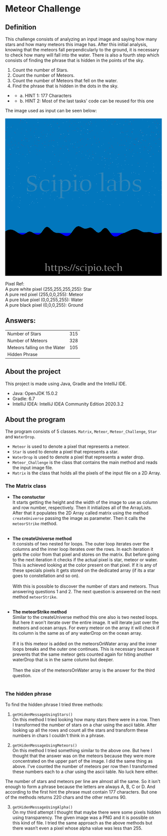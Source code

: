 # Meteor Challenge

## Definition 
This challenge consists of analyzing an input image and 
saying how many stars and how many meteors this image has. 
After this initial analysis, knowing that the meteors fall 
perpendicularly to the ground, it is necessary to check 
how many will fall into the water. There is also a fourth 
step which consists of finding the phrase that is hidden 
in the points of the sky.

1. Count the number of Stars.
2. Count the number of Meteors.
3. Count the number of Meteors that fell on the water.
4. Find the phrase that is hidden in the dots in the sky.
- - a. HINT 1: 177 Characters
- - b. HINT 2: Most of the last tasks' code can be reused for this one
    
The image used as input can be seen below: <br><br>
![Input Image](src/main/resources/image.png "Input image")<br>

Pixel Ref: <br>
A pure white pixel (255,255,255,255): Star <br>
A pure red pixel (255,0,0,255): Meteor <br>
A pure blue pixel (0,0,255,255): Water <br>
A pure black pixel (0,0,0,255): Ground <br>

## Answers:

<table>
   <tbody>
      <tr>
         <td>Number of Stars</td>
         <td>315</td>
      </tr>
      <tr>
         <td>Number of Meteors</td>
         <td>328</td>
      </tr>
      <tr>
         <td>Meteors falling on the Water</td>
         <td>105</td>
      </tr>
      <tr>
         <td>Hidden Phrase</td>
         <td></td>
      </tr>
   </tbody>
</table>

## About the project

This project is made using Java, Gradle and the IntelliJ IDE.

- Java: OpenJDK 15.0.2 <br>
- Gradle: 6.7<br>
- IntelliJ IDEA: IntelliJ IDEA Community Edition 2020.3.2 <br>

## About the program

The program consists of 5 classes. ``Matrix``, ``Meteor``, ``Meteor_Challenge``, ``Star`` and ``WaterDrop``.

- ``Meteor`` is used to denote a pixel that represents a meteor. <br>
- ``Star`` is used to denote a pixel that represents a star. <br>
- ``WaterDrop`` is used to denote a pixel that represents a water drop. <br>
- ``Meteor_Challenge`` is the class that contains the main method and reads the input image file. <br>
- ``Matrix`` is the class that holds all the pixels of the input file on a 2D Array. 

### The Matrix class

- <b>The constuctor</b> <br>
  It starts getting the height and the width of the image to use as column and row number, respectively.
  Then it initializes all of the ArrayLists. After that it populates the 2D Array called matrix using the
  method ``createUniverse``  passing the image as parameter. Then it calls the ``meteorStrike`` method. <br><br>

- <b>The createUniverse method</b> <br>
  It consists of two nested for loops. The outer loop iterates over the columns and the inner loop iterates 
  over the rows. In each iteration it gets the color from that pixel and stores on the matrix. But before going
  to the next iteration it checks if the actual pixel is star, meteor or water. This is achieved looking at the 
  color present on that pixel. If it is any of these specials pixels it gets stored on the dedicated array (if 
  its a star goes to constellation and so on). <br><br>
  With this is possible to discover the number of stars and meteors. Thus answering questions 1 and 2. The next
  question is answered on the next method ``meteorStrike``. <br><br>

- <b> The meteorStrike method</b> <br>
  Similar to the createUniverse method this one also is two nested loops. But here it won't iterate over the 
  entire image. It will iterate just over the meteors and ocean arrays. For every meteor on the array it will
  check if its column is the same as of any waterDrop on the ocean array. <br><br> 
  If it is this meteor is added on the meteorsOnWater array and the inner loops breaks and the outer one continues. 
  This is necessary because it prevents that the same meteor gets counted again for hiting another waterDrop that 
  is in the same column but deeper. <br><br>
  Then the size of the meteorsOnWater array is the answer for the third question. <br><br>
  
### The hidden phrase

To find the hidden phrase I tried three methods:

1. ``getHidenMessageUsingStars()`` <br>
On this method I tried looking how many stars there were in a row. Then I transformed the number of stars on a char
   using the ascii table. After looking up all the rows and count all the stars and transform these numbers in chars
   I couldn't think in a phrase. <br>
   
2. ``getHidenMessageUsingMeteors()`` <br>
On this method I tried something similar to the above one. But here I thought that the answer was on the meteors because
   they were more concentrated on the upper part of the image. I did the same thing as above. I've counted the number of 
   meteors per row then I transformed these numbers each to a char using the ascii table. No luck here either. <br>
   
The number of stars and meteors per line are almost all the same. So it isn't enough to form a phrase because the letters are
always A, B, C or D. And according to the first hint the phrase must contain 177 characters. But one of the methods returns 
220 chars and the other returns 90. <br>

3. ``getHidenMessageUsingAlpha()`` <br>
On my third attempt I thought that maybe there were some pixels hidden using transparency. The given image was a PNG and it 
   is possible on this kind of file. I tried the same approach as the above methods but there wasn’t even a pixel whose alpha
   value was less than 255. <br>